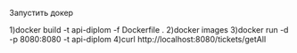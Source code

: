 Запустить докер

1)docker build -t  api-diplom -f Dockerfile .
2)docker images
3)docker run -d -p 8080:8080 -t api-diplom
4)curl http://localhost:8080/tickets/getAll

